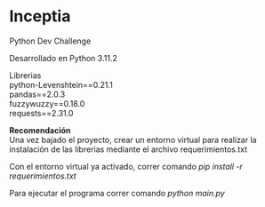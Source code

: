 # Inceptia
Python Dev Challenge <br>

Desarrollado en Python 3.11.2 <br>

Librerias <br>
python-Levenshtein==0.21.1 <br>
pandas==2.0.3 <br>
fuzzywuzzy==0.18.0 <br>
requests==2.31.0 <br>

**Recomendación** <br>
Una vez bajado el proyecto, crear un entorno virtual para realizar la instalación de las librerias mediante el archivo requerimientos.txt <br>

Con el entorno virtual ya activado, correr comando *pip install -r requerimientos.txt* 

Para ejecutar el programa correr comando *python main.py*


